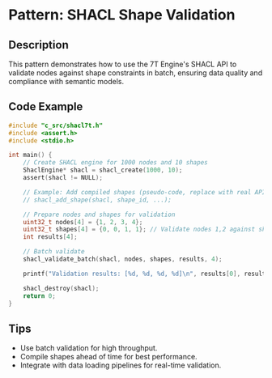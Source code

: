 # Pattern: SHACL Shape Validation

## Description
This pattern demonstrates how to use the 7T Engine's SHACL API to validate nodes against shape constraints in batch, ensuring data quality and compliance with semantic models.

## Code Example
```c
#include "c_src/shacl7t.h"
#include <assert.h>
#include <stdio.h>

int main() {
    // Create SHACL engine for 1000 nodes and 10 shapes
    ShaclEngine* shacl = shacl_create(1000, 10);
    assert(shacl != NULL);

    // Example: Add compiled shapes (pseudo-code, replace with real API)
    // shacl_add_shape(shacl, shape_id, ...);

    // Prepare nodes and shapes for validation
    uint32_t nodes[4] = {1, 2, 3, 4};
    uint32_t shapes[4] = {0, 0, 1, 1}; // Validate nodes 1,2 against shape 0; 3,4 against shape 1
    int results[4];

    // Batch validate
    shacl_validate_batch(shacl, nodes, shapes, results, 4);

    printf("Validation results: [%d, %d, %d, %d]\n", results[0], results[1], results[2], results[3]);

    shacl_destroy(shacl);
    return 0;
}
```

## Tips
- Use batch validation for high throughput.
- Compile shapes ahead of time for best performance.
- Integrate with data loading pipelines for real-time validation. 